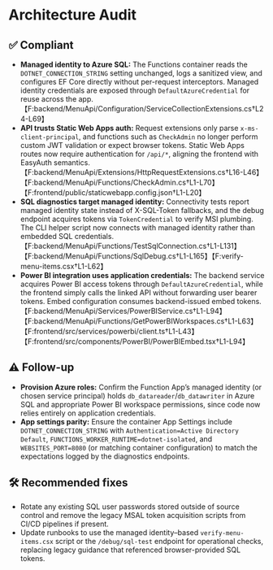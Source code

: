 # Architecture Audit

## ✅ Compliant
- **Managed identity to Azure SQL:** The Functions container reads the `DOTNET_CONNECTION_STRING` setting unchanged, logs a sanitized view, and configures EF Core directly without per-request interceptors. Managed identity credentials are exposed through `DefaultAzureCredential` for reuse across the app.【F:backend/MenuApi/Configuration/ServiceCollectionExtensions.cs†L24-L69】
- **API trusts Static Web Apps auth:** Request extensions only parse `x-ms-client-principal`, and functions such as `CheckAdmin` no longer perform custom JWT validation or expect browser tokens. Static Web Apps routes now require authentication for `/api/*`, aligning the frontend with EasyAuth semantics.【F:backend/MenuApi/Extensions/HttpRequestExtensions.cs†L16-L46】【F:backend/MenuApi/Functions/CheckAdmin.cs†L1-L70】【F:frontend/public/staticwebapp.config.json†L1-L20】
- **SQL diagnostics target managed identity:** Connectivity tests report managed identity state instead of X-SQL-Token fallbacks, and the debug endpoint acquires tokens via `TokenCredential` to verify MSI plumbing. The CLI helper script now connects with managed identity rather than embedded SQL credentials.【F:backend/MenuApi/Functions/TestSqlConnection.cs†L1-L131】【F:backend/MenuApi/Functions/SqlDebug.cs†L1-L165】【F:verify-menu-items.csx†L1-L62】
- **Power BI integration uses application credentials:** The backend service acquires Power BI access tokens through `DefaultAzureCredential`, while the frontend simply calls the linked API without forwarding user bearer tokens. Embed configuration consumes backend-issued embed tokens.【F:backend/MenuApi/Services/PowerBIService.cs†L1-L94】【F:backend/MenuApi/Functions/GetPowerBIWorkspaces.cs†L1-L63】【F:frontend/src/services/powerbi/client.ts†L1-L43】【F:frontend/src/components/PowerBI/PowerBIEmbed.tsx†L1-L94】

## ⚠️ Follow-up
- **Provision Azure roles:** Confirm the Function App’s managed identity (or chosen service principal) holds `db_datareader`/`db_datawriter` in Azure SQL and appropriate Power BI workspace permissions, since code now relies entirely on application credentials.
- **App settings parity:** Ensure the container App Settings include `DOTNET_CONNECTION_STRING` with `Authentication=Active Directory Default`, `FUNCTIONS_WORKER_RUNTIME=dotnet-isolated`, and `WEBSITES_PORT=8080` (or matching container configuration) to match the expectations logged by the diagnostics endpoints.

## 🛠️ Recommended fixes
- Rotate any existing SQL user passwords stored outside of source control and remove the legacy MSAL token acquisition scripts from CI/CD pipelines if present.
- Update runbooks to use the managed identity–based `verify-menu-items.csx` script or the `/debug/sql-test` endpoint for operational checks, replacing legacy guidance that referenced browser-provided SQL tokens.
